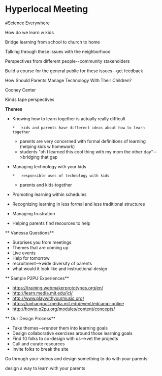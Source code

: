 # Hyperlocal Meeting

#Science Everywhere

How do we learn w kids

Bridge learning from school to church to home

Talking through these issues with the neighborhood

Perspectives from different people--community stakeholders

Build a course for the general public for these issues--get feedback

How Should Parents Manage Technology With Their Children?

Cooney Center

Kinds tape perspectives

**Themes**

*   Knowing how to learn together is actually really difficult

        *   kids and parents have different ideas about how to learn together
    *   parents are very concerned with formal definitions of learning (helping kids w homework)
    *   students "oh I learned this cool thing with my mom the other day"-->bridging that gap

*   Managing technology with your kids 

        *   responsible uses of technology with kids
    *   parents and kids together

*   Promoting learning within schedules
*   Recognizing learning in less formal and less traditional structures
*   Managing frustration
*   Helping parents find resources to help

** Vanessa Questions**

*   Surprises you from meetings
*   Themes that are coming up
*   Live events
*   Help for tomorrow
*   recruitment-->wide diversity of parents
*   what would it look like and instructional design

** Sample P2PU Experiences**

*   [](https://training.webmakerprototypes.org/en/)https://training.webmakerprototypes.org/en/
*   [](http://learn.media.mit.edu/lcl/)http://learn.media.mit.edu/lcl/
*   [](http://www.playwithyourmusic.org/)http://www.playwithyourmusic.org/
*   [](https://unhangout.media.mit.edu/event/edcamp-online)https://unhangout.media.mit.edu/event/edcamp-online
*   [](http://howto.p2pu.org/modules/content/concepts/)http://howto.p2pu.org/modules/content/concepts/

** Our Design Process**

*    Take themes-->render them into learning goals
*   Design collaborative exercises around those learning goals
*   Find 10 folks to co-design with us-->vet the projects
*   Cull and curate resources
*   Invite folks to break the site

Go through your videos and design something to do with your parents

design a way to learn with your parents